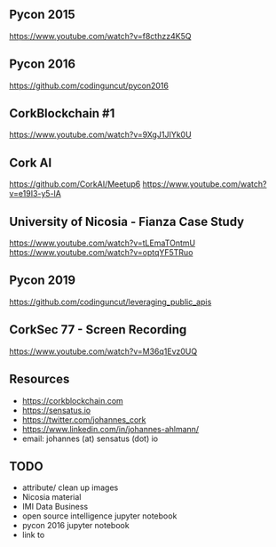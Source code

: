 
## Pycon 2015
https://www.youtube.com/watch?v=f8cthzz4K5Q

## Pycon 2016
https://github.com/codinguncut/pycon2016

## CorkBlockchain #1
https://www.youtube.com/watch?v=9XgJ1JIYk0U

## Cork AI
https://github.com/CorkAI/Meetup6
https://www.youtube.com/watch?v=e19I3-y5-lA

## University of Nicosia - Fianza Case Study
https://www.youtube.com/watch?v=tLEmaTOntmU
https://www.youtube.com/watch?v=optqYF5TRuo

## Pycon 2019
https://github.com/codinguncut/leveraging_public_apis

## CorkSec 77 - Screen Recording
https://www.youtube.com/watch?v=M36q1Evz0UQ

## Resources
- https://corkblockchain.com
- https://sensatus.io
- https://twitter.com/johannes_cork
- https://www.linkedin.com/in/johannes-ahlmann/
- email: johannes (at) sensatus (dot) io

## TODO
- attribute/ clean up images
- Nicosia material
- IMI Data Business
- open source intelligence jupyter notebook
- pycon 2016 jupyter notebook
- link to 